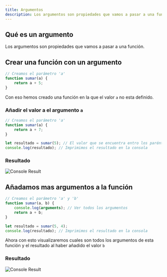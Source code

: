 ```yaml
---
title: Argumentos
description: Los argumentos son propiedades que vamos a pasar a una función.
---
```

## Qué es un argumento
Los argumentos son propiedades que vamos a pasar a una función.

## Crear una función con un argumento
```js title="08-argumentos.js (Crear función + argumentos)"
// Creamos el parámetro 'a'
function sumar(a) {
    return a + 5;
}
```
Con eso hemos creado una función en la que el valor `a` no esta definido.

### Añadir el valor a el argumento `a`
```js {6} title="08-argumentos.js (Añadir valor a el argumento)"
// Creamos el parámetro 'a'
function sumar(a) {
    return a + 7;
}

let resultado = sumar(5); // El valor que se encuentra entro los paréntesis, es el valor de "a"
console.log(resultado); // Imprimimos el resultado en la consola
```

### Resultado
![Console Result](/img/01-tipos-y-variables/08-argumentos-1.png)

## Añadamos mas argumentos a la función
```js {6} title="08-argumentos.js (Añadir mas argumentos)"
// Creamos el parámetro 'a' y 'b'
function sumar(a, b) {
    console.log(arguments); // Ver todos los argumentos
    return a + b;
}

let resultado = sumar(5, 4);
console.log(resultado); // Imprimimos el resultado en la consola
```
Ahora con esto visualizaremos cuales son todos los argumentos de esta función y el resultado al haber añadido el valor `b`

### Resultado
![Console Result](/img/01-tipos-y-variables/08-argumentos-2.png)
